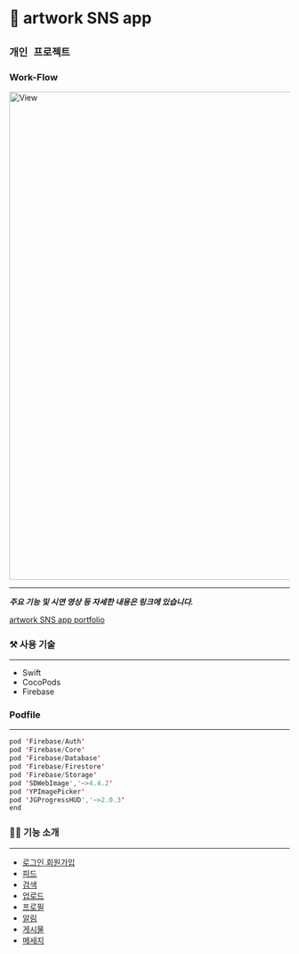 # 🎨 artwork SNS app

`개인 프로젝트`
---

### Work-Flow

<img width="875" alt="View" src="https://user-images.githubusercontent.com/74236080/127725022-90b0a5e4-dac3-441f-914e-e4c32bc7ecb1.png">


---

***주요 기능 및 시연 영상 등 자세한 내용은 링크에 있습니다.***

[artwork SNS app portfolio](https://www.notion.so/8561b21955c744238667a5d5aa190165)



### ⚒  사용 기술
---
- Swift
- CocoPods
- Firebase


### Podfile
---

```swift
pod 'Firebase/Auth'
pod 'Firebase/Core'
pod 'Firebase/Database'
pod 'Firebase/Firestore'
pod 'Firebase/Storage'
pod 'SDWebImage','~>4.4.2'
pod 'YPImagePicker'
pod 'JGProgressHUD','~>2.0.3'
end
```



### 💁🏻  기능 소개
---
- [로그인,회원가입](https://github.com/camosss/ArtCommunity/tree/main/ArtCommunity/Controller/Authentication)
- [피드](https://github.com/camosss/ArtCommunity/tree/main/ArtCommunity/Controller/Feed)
- [검색](https://github.com/camosss/ArtCommunity/tree/main/ArtCommunity/Controller/Search)
- [업로드](https://github.com/camosss/ArtCommunity/tree/main/ArtCommunity/Controller/Upload)
- [프로필](https://github.com/camosss/ArtCommunity/tree/main/ArtCommunity/Controller/Profile)
- [알림](https://github.com/camosss/ArtCommunity/tree/main/ArtCommunity/Controller/Notification)
- [게시물](https://github.com/camosss/ArtCommunity/tree/main/ArtCommunity/Controller/Post)
- [메세지](https://github.com/camosss/ArtCommunity/tree/main/ArtCommunity/Controller/Message)











